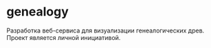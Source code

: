 # genealogy
Разработка веб-сервиса для визуализации генеалогических древ. Проект является личной инициативой.
